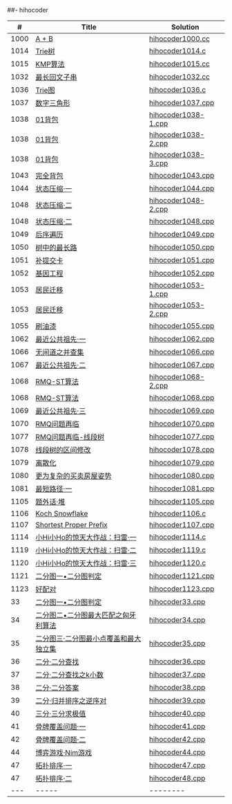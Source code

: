
##- hihocoder

| # | Title | Solution |
|---| ----- | -------- |
|1000|[A + B](http://hihocoder.com/problemset/problem/1000)|[hihocoder1000.cc](./hihocoder1000.cc)|
|1014|[Trie树](http://hihocoder.com/problemset/problem/1014)|[hihocoder1014.c](./hihocoder1014.c)|
|1015|[KMP算法](http://hihocoder.com/problemset/problem/1015)|[hihocoder1015.cc](./hihocoder1015.cc)|
|1032|[最长回文子串](http://hihocoder.com/problemset/problem/1032)|[hihocoder1032.cc](./hihocoder1032.cc)|
|1036|[Trie图](http://hihocoder.com/problemset/problem/1036)|[hihocoder1036.c](./hihocoder1036.c)|
|1037|[数字三角形](http://hihocoder.com/problemset/problem/1037)|[hihocoder1037.cpp](./hihocoder1037.cpp)|
|1038|[01背包](http://hihocoder.com/problemset/problem/1038)|[hihocoder1038-1.cpp](./hihocoder1038-1.cpp)|
|1038|[01背包](http://hihocoder.com/problemset/problem/1038)|[hihocoder1038-2.cpp](./hihocoder1038-2.cpp)|
|1038|[01背包](http://hihocoder.com/problemset/problem/1038)|[hihocoder1038-3.cpp](./hihocoder1038-3.cpp)|
|1043|[完全背包](http://hihocoder.com/problemset/problem/1043)|[hihocoder1043.cpp](./hihocoder1043.cpp)|
|1044|[状态压缩·一](http://hihocoder.com/problemset/problem/1044)|[hihocoder1044.cpp](./hihocoder1044.cpp)|
|1048|[状态压缩·二](http://hihocoder.com/problemset/problem/1048)|[hihocoder1048-2.cpp](./hihocoder1048-2.cpp)|
|1048|[状态压缩·二](http://hihocoder.com/problemset/problem/1048)|[hihocoder1048.cpp](./hihocoder1048.cpp)|
|1049|[后序遍历](http://hihocoder.com/problemset/problem/1049)|[hihocoder1049.cpp](./hihocoder1049.cpp)|
|1050|[树中的最长路](http://hihocoder.com/problemset/problem/1050)|[hihocoder1050.cpp](./hihocoder1050.cpp)|
|1051|[补提交卡](http://hihocoder.com/problemset/problem/1051)|[hihocoder1051.cpp](./hihocoder1051.cpp)|
|1052|[基因工程](http://hihocoder.com/problemset/problem/1052)|[hihocoder1052.cpp](./hihocoder1052.cpp)|
|1053|[居民迁移](http://hihocoder.com/problemset/problem/1053)|[hihocoder1053-1.cpp](./hihocoder1053-1.cpp)|
|1053|[居民迁移](http://hihocoder.com/problemset/problem/1053)|[hihocoder1053-2.cpp](./hihocoder1053-2.cpp)|
|1055|[刷油漆](http://hihocoder.com/problemset/problem/1055)|[hihocoder1055.cpp](./hihocoder1055.cpp)|
|1062|[最近公共祖先·一](http://hihocoder.com/problemset/problem/1062)|[hihocoder1062.cpp](./hihocoder1062.cpp)|
|1066|[无间道之并查集](http://hihocoder.com/problemset/problem/1066)|[hihocoder1066.cpp](./hihocoder1066.cpp)|
|1067|[最近公共祖先·二](http://hihocoder.com/problemset/problem/1067)|[hihocoder1067.cpp](./hihocoder1067.cpp)|
|1068|[RMQ-ST算法](http://hihocoder.com/problemset/problem/1068)|[hihocoder1068-2.cpp](./hihocoder1068-2.cpp)|
|1068|[RMQ-ST算法](http://hihocoder.com/problemset/problem/1068)|[hihocoder1068.cpp](./hihocoder1068.cpp)|
|1069|[最近公共祖先·三](http://hihocoder.com/problemset/problem/1069)|[hihocoder1069.cpp](./hihocoder1069.cpp)|
|1070|[RMQ问题再临](http://hihocoder.com/problemset/problem/1070)|[hihocoder1070.cpp](./hihocoder1070.cpp)|
|1077|[RMQ问题再临-线段树](http://hihocoder.com/problemset/problem/1077)|[hihocoder1077.cpp](./hihocoder1077.cpp)|
|1078|[线段树的区间修改](http://hihocoder.com/problemset/problem/1078)|[hihocoder1078.cpp](./hihocoder1078.cpp)|
|1079|[离散化](http://hihocoder.com/problemset/problem/1079)|[hihocoder1079.cpp](./hihocoder1079.cpp)|
|1080|[更为复杂的买卖房屋姿势](http://hihocoder.com/problemset/problem/1080)|[hihocoder1080.cpp](./hihocoder1080.cpp)|
|1081|[最短路径·一](http://hihocoder.com/problemset/problem/1081)|[hihocoder1081.cpp](./hihocoder1081.cpp)|
|1105|[题外话·堆](http://hihocoder.com/problemset/problem/1105)|[hihocoder1105.cpp](./hihocoder1105.cpp)|
|1106|[Koch Snowflake](http://hihocoder.com/problemset/problem/1106)|[hihocoder1106.c](./hihocoder1106.c)|
|1107|[Shortest Proper Prefix](http://hihocoder.com/problemset/problem/1107)|[hihocoder1107.cpp](./hihocoder1107.cpp)|
|1114|[小Hi小Ho的惊天大作战：扫雷·一](http://hihocoder.com/problemset/problem/1114)|[hihocoder1114.c](./hihocoder1114.c)|
|1119|[小Hi小Ho的惊天大作战：扫雷·二](http://hihocoder.com/problemset/problem/1119)|[hihocoder1119.c](./hihocoder1119.c)|
|1120|[小Hi小Ho的惊天大作战：扫雷·三](http://hihocoder.com/problemset/problem/1120)|[hihocoder1120.c](./hihocoder1120.c)|
|1121|[二分图一•二分图判定](http://hihocoder.com/problemset/problem/1121)|[hihocoder1121.cpp](./hihocoder1121.cpp)|
|1123|[好配对](http://hihocoder.com/problemset/problem/1123)|[hihocoder1123.cpp](./hihocoder1123.cpp)|
|33|[二分图一•二分图判定](http://hihocoder.com/problemset/problem/33)|[hihocoder33.cpp](./hihocoder33.cpp)|
|34|[二分图二•二分图最大匹配之匈牙利算法](http://hihocoder.com/problemset/problem/34)|[hihocoder34.cpp](./hihocoder34.cpp)|
|35|[二分图三·二分图最小点覆盖和最大独立集](http://hihocoder.com/problemset/problem/35)|[hihocoder35.cpp](./hihocoder35.cpp)|
|36|[二分·二分查找](http://hihocoder.com/problemset/problem/36)|[hihocoder36.cpp](./hihocoder36.cpp)|
|37|[二分·二分查找之k小数](http://hihocoder.com/problemset/problem/37)|[hihocoder37.cpp](./hihocoder37.cpp)|
|38|[二分·二分答案](http://hihocoder.com/problemset/problem/38)|[hihocoder38.cpp](./hihocoder38.cpp)|
|39|[二分·归并排序之逆序对](http://hihocoder.com/problemset/problem/39)|[hihocoder39.cpp](./hihocoder39.cpp)|
|40|[三分·三分求极值](http://hihocoder.com/problemset/problem/40)|[hihocoder40.cpp](./hihocoder40.cpp)|
|41|[骨牌覆盖问题·一](http://hihocoder.com/problemset/problem/41)|[hihocoder41.cpp](./hihocoder41.cpp)|
|42|[骨牌覆盖问题·二](http://hihocoder.com/problemset/problem/42)|[hihocoder42.cpp](./hihocoder42.cpp)|
|44|[博弈游戏·Nim游戏](http://hihocoder.com/problemset/problem/44)|[hihocoder44.cpp](./hihocoder44.cpp)|
|47|[拓扑排序·一](http://hihocoder.com/contest/hiho47/problem/1)|[hihocoder47.cpp](./hihocoder47.cpp)|
|47|[拓扑排序·二](http://hihocoder.com/contest/hiho48/problem/1)|[hihocoder48.cpp](./hihocoder48.cpp)|
|---| ----- | -------- |


